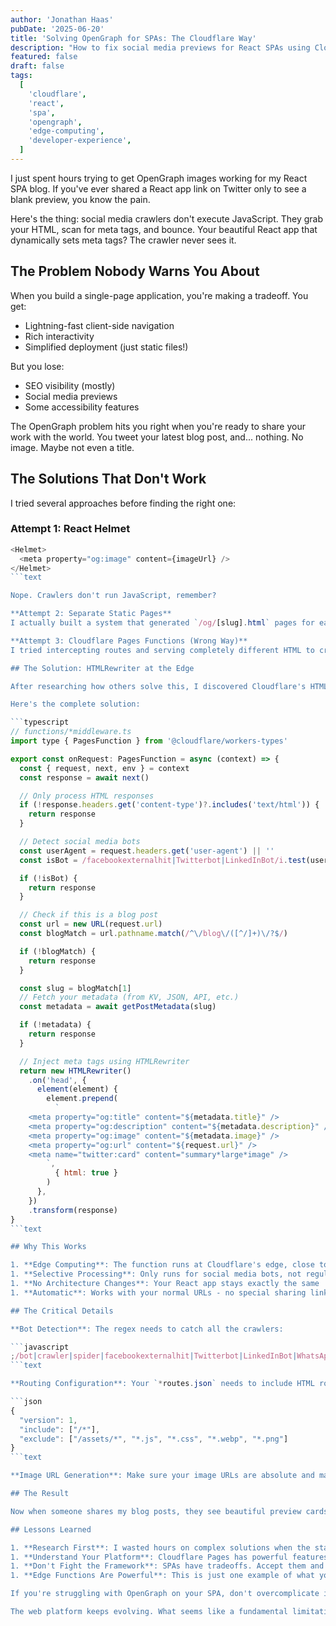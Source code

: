 ```yaml
---
author: 'Jonathan Haas'
pubDate: '2025-06-20'
title: 'Solving OpenGraph for SPAs: The Cloudflare Way'
description: "How to fix social media previews for React SPAs using Cloudflare's edge functions - no SSR required"
featured: false
draft: false
tags:
  [
    'cloudflare',
    'react',
    'spa',
    'opengraph',
    'edge-computing',
    'developer-experience',
  ]
---
```


I just spent hours trying to get OpenGraph images working for my React SPA blog. If you've ever shared a React app link on Twitter only to see a blank preview, you know the pain.

Here's the thing: social media crawlers don't execute JavaScript. They grab your HTML, scan for meta tags, and bounce. Your beautiful React app that dynamically sets meta tags? The crawler never sees it.

## The Problem Nobody Warns You About

When you build a single-page application, you're making a tradeoff. You get:

- Lightning-fast client-side navigation
- Rich interactivity
- Simplified deployment (just static files!)

But you lose:

- SEO visibility (mostly)
- Social media previews
- Some accessibility features

The OpenGraph problem hits you right when you're ready to share your work with the world. You tweet your latest blog post, and... nothing. No image. Maybe not even a title.

## The Solutions That Don't Work

I tried several approaches before finding the right one:

### Attempt 1: React Helmet

````javascript
<Helmet>
  <meta property="og:image" content={imageUrl} />
</Helmet>
```text

Nope. Crawlers don't run JavaScript, remember?

**Attempt 2: Separate Static Pages**
I actually built a system that generated `/og/[slug].html` pages for each blog post. It worked, but sharing `haasonsaas.com/og/my-post.html` instead of `haasonsaas.com/blog/my-post`? Nobody's going to remember that.

**Attempt 3: Cloudflare Pages Functions (Wrong Way)**
I tried intercepting routes and serving completely different HTML to crawlers. This broke my site because I didn't understand how routing worked.

## The Solution: HTMLRewriter at the Edge

After researching how others solve this, I discovered Cloudflare's HTMLRewriter. It's exactly what we need: modify HTML on the fly at the edge.

Here's the complete solution:

```typescript
// functions/*middleware.ts
import type { PagesFunction } from '@cloudflare/workers-types'

export const onRequest: PagesFunction = async (context) => {
  const { request, next, env } = context
  const response = await next()

  // Only process HTML responses
  if (!response.headers.get('content-type')?.includes('text/html')) {
    return response
  }

  // Detect social media bots
  const userAgent = request.headers.get('user-agent') || ''
  const isBot = /facebookexternalhit|Twitterbot|LinkedInBot/i.test(userAgent)

  if (!isBot) {
    return response
  }

  // Check if this is a blog post
  const url = new URL(request.url)
  const blogMatch = url.pathname.match(/^\/blog\/([^/]+)\/?$/)

  if (!blogMatch) {
    return response
  }

  const slug = blogMatch[1]
  // Fetch your metadata (from KV, JSON, API, etc.)
  const metadata = await getPostMetadata(slug)

  if (!metadata) {
    return response
  }

  // Inject meta tags using HTMLRewriter
  return new HTMLRewriter()
    .on('head', {
      element(element) {
        element.prepend(
          `
    <meta property="og:title" content="${metadata.title}" />
    <meta property="og:description" content="${metadata.description}" />
    <meta property="og:image" content="${metadata.image}" />
    <meta property="og:url" content="${request.url}" />
    <meta name="twitter:card" content="summary*large*image" />
        `,
          { html: true }
        )
      },
    })
    .transform(response)
}
```text

## Why This Works

1. **Edge Computing**: The function runs at Cloudflare's edge, close to users
1. **Selective Processing**: Only runs for social media bots, not regular users
1. **No Architecture Changes**: Your React app stays exactly the same
1. **Automatic**: Works with your normal URLs - no special sharing links

## The Critical Details

**Bot Detection**: The regex needs to catch all the crawlers:

```javascript
;/bot|crawler|spider|facebookexternalhit|Twitterbot|LinkedInBot|WhatsApp|Slack|Discord|telegram/i
```text

**Routing Configuration**: Your `*routes.json` needs to include HTML routes but exclude assets:

```json
{
  "version": 1,
  "include": ["/*"],
  "exclude": ["/assets/*", "*.js", "*.css", "*.webp", "*.png"]
}
```text

**Image URL Generation**: Make sure your image URLs are absolute and match what's actually deployed.

## The Result

Now when someone shares my blog posts, they see beautiful preview cards with images, titles, and descriptions. The solution runs at the edge with minimal latency, and I didn't have to change my React app at all.

## Lessons Learned

1. **Research First**: I wasted hours on complex solutions when the standard approach was simpler
1. **Understand Your Platform**: Cloudflare Pages has powerful features - use them
1. **Don't Fight the Framework**: SPAs have tradeoffs. Accept them and work around them
1. **Edge Functions Are Powerful**: This is just one example of what you can do at the edge

If you're struggling with OpenGraph on your SPA, don't overcomplicate it. Use your platform's edge computing features to inject what crawlers need while keeping your app fast for real users.

The web platform keeps evolving. What seems like a fundamental limitation today might have an elegant solution tomorrow. Sometimes you just need to know where to look.
````
